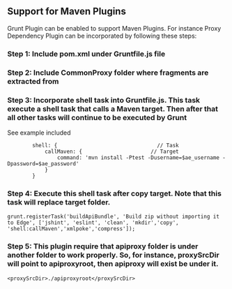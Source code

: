 ## Support for Maven Plugins
Grunt Plugin can be enabled to support Maven Plugins. For instance Proxy Dependency Plugin can be incorporated by following these steps:

### Step 1: Include pom.xml under Gruntfile.js file
### Step 2: Include CommonProxy folder where fragments are extracted from
### Step 3: Incorporate shell task into Gruntfile.js. This task execute a shell task that calls a Maven target. Then after that all other tasks will continue to be executed by Grunt
See example included
```
	    shell: {                                // Task
	        callMaven: {                      // Target
	            command: 'mvn install -Ptest -Dusername=$ae_username -Dpassword=$ae_password'
	        }
	    }
```
### Step 4: Execute this shell task after copy target. Note that this task will replace target folder.

```
grunt.registerTask('buildApiBundle', 'Build zip without importing it to Edge', ['jshint', 'eslint', 'clean', 'mkdir','copy', 'shell:callMaven','xmlpoke','compress']);

```

### Step 5: This plugin require that apiproxy folder is under another folder to work properly. So, for instance, proxySrcDir will point to apiproxyroot, then apiproxy will exist be under it. 
```
<proxySrcDir>./apiproxyroot</proxySrcDir>
```